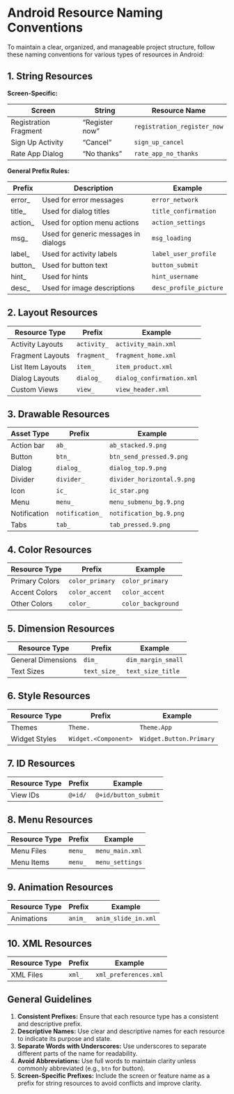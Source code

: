 
# Android Resource Naming Conventions

To maintain a clear, organized, and manageable project structure, follow these naming conventions for various types of resources in Android:

## 1. String Resources

**Screen-Specific:**

| Screen                | String         | Resource Name                 |
|-----------------------|----------------|-------------------------------|
| Registration Fragment | “Register now” | `registration_register_now`   |
| Sign Up Activity      | “Cancel”       | `sign_up_cancel`              |
| Rate App Dialog       | “No thanks”    | `rate_app_no_thanks`          |

**General Prefix Rules:**

| Prefix  | Description                                 | Example                       |
|---------|---------------------------------------------|-------------------------------|
| error_  | Used for error messages                     | `error_network`               |
| title_  | Used for dialog titles                      | `title_confirmation`          |
| action_ | Used for option menu actions                | `action_settings`             |
| msg_    | Used for generic messages in dialogs        | `msg_loading`                 |
| label_  | Used for activity labels                    | `label_user_profile`          |
| button_ | Used for button text                        | `button_submit`               |
| hint_   | Used for hints                              | `hint_username`               |
| desc_   | Used for image descriptions                 | `desc_profile_picture`        |

## 2. Layout Resources

| Resource Type         | Prefix            | Example                       |
|-----------------------|-------------------|-------------------------------|
| Activity Layouts      | `activity_`       | `activity_main.xml`           |
| Fragment Layouts      | `fragment_`       | `fragment_home.xml`           |
| List Item Layouts     | `item_`           | `item_product.xml`            |
| Dialog Layouts        | `dialog_`         | `dialog_confirmation.xml`     |
| Custom Views          | `view_`           | `view_header.xml`             |


## 3. Drawable Resources

| Asset Type    | Prefix          | Example                       |
|---------------|------------------|-------------------------------|
| Action bar    | `ab_`            | `ab_stacked.9.png`            |
| Button        | `btn_`           | `btn_send_pressed.9.png`      |
| Dialog        | `dialog_`        | `dialog_top.9.png`            |
| Divider       | `divider_`       | `divider_horizontal.9.png`    |
| Icon          | `ic_`            | `ic_star.png`                 |
| Menu          | `menu_`          | `menu_submenu_bg.9.png`       |
| Notification  | `notification_`  | `notification_bg.9.png`       |
| Tabs          | `tab_`           | `tab_pressed.9.png`           |

## 4. Color Resources

| Resource Type    | Prefix          | Example                       |
|------------------|-----------------|-------------------------------|
| Primary Colors   | `color_primary` | `color_primary`               |
| Accent Colors    | `color_accent`  | `color_accent`                |
| Other Colors     | `color_`        | `color_background`            |

## 5. Dimension Resources

| Resource Type    | Prefix          | Example                       |
|------------------|-----------------|-------------------------------|
| General Dimensions| `dim_`         | `dim_margin_small`            |
| Text Sizes       | `text_size_`    | `text_size_title`             |

## 6. Style Resources

| Resource Type    | Prefix                  | Example                       |
|------------------|-------------------------|-------------------------------|
| Themes           | `Theme.`                | `Theme.App`                   |
| Widget Styles    | `Widget.<Component>`    | `Widget.Button.Primary`       |

## 7. ID Resources

| Resource Type    | Prefix            | Example                       |
|------------------|-------------------|-------------------------------|
| View IDs         | `@+id/`           | `@+id/button_submit`          |

## 8. Menu Resources

| Resource Type    | Prefix            | Example                       |
|------------------|-------------------|-------------------------------|
| Menu Files       | `menu_`           | `menu_main.xml`               |
| Menu Items       | `menu_`           | `menu_settings`               |

## 9. Animation Resources

| Resource Type    | Prefix            | Example                       |
|------------------|-------------------|-------------------------------|
| Animations       | `anim_`           | `anim_slide_in.xml`           |

## 10. XML Resources

| Resource Type    | Prefix            | Example                       |
|------------------|-------------------|-------------------------------|
| XML Files        | `xml_`            | `xml_preferences.xml`         |

## General Guidelines

1. **Consistent Prefixes:** Ensure that each resource type has a consistent and descriptive prefix.
2. **Descriptive Names:** Use clear and descriptive names for each resource to indicate its purpose and state.
3. **Separate Words with Underscores:** Use underscores to separate different parts of the name for readability.
4. **Avoid Abbreviations:** Use full words to maintain clarity unless commonly abbreviated (e.g., `btn` for button).
5. **Screen-Specific Prefixes:** Include the screen or feature name as a prefix for string resources to avoid conflicts and improve clarity.
